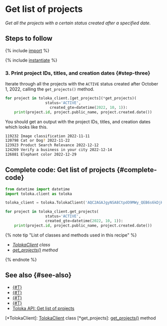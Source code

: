 # Get list of projects

_Get all the projects with a certain status created after a specified date._

## Steps to follow

{% include [import](../_includes/recipes/import.md) %}

{% include [instantiate](../_includes/recipes/instantiate.md) %}

### 3. Print project IDs, titles, and creation dates {#step-three}

Iterate through all the projects with the `ACTIVE` status created after October 1, 2022, calling the `get_projects()` method.

```python
for project in toloka_client.[get_projects](*get_projects)(
                  status='ACTIVE',
                    created_gte=datetime(2022, 10, 1)):
    print(project.id, project.public_name, project.created.date())
```

You should get an output with the project IDs, titles, and creation dates which looks like this.

```bash
119232 Image classification 2022-11-11
120798 Cat or Dog? 2022-11-22
123923 Product Search Relevance 2022-12-12
124269 Verify a business in your city 2022-12-14
126881 Elephant color 2022-12-29
```

## Complete code: Get list of projects {#complete-code}

```python
from datetime import datetime
import toloka.client as toloka

toloka_client = toloka.TolokaClient('AQC2AGAJgyNSA8CtpdO9MWy_QEB6s6kDjHUoElE', 'PRODUCTION')

for project in toloka_client.get_projects(
                  status='ACTIVE',
                  created_gte=datetime(2022, 10, 1)):
    print(project.id, project.public_name, project.created.date())
```

{% note tip "List of classes and methods used in this recipe" %}

- _[TolokaClient](../reference/toloka.client.TolokaClient.md) class_
- _[get_projects()](../reference/toloka.client.TolokaClient.get_projects.md) method_

{% endnote %}

## See also {#see-also}

- [{#T}](../../guide/concepts/overview.md)
- [{#T}](./learn-basics.md)
- [{#T}](./use-cases.md)
- [{#T}](./get-project-by-id.md)
- [Toloka API: Get list of projects](https://toloka.ai/docs/api/api-reference/#get-/projects)

[*TolokaClient]: [TolokaClient](../reference/toloka.client.TolokaClient.md) class
[*get_projects]: [get_projects()](../reference/toloka.client.TolokaClient.get_projects.md) method